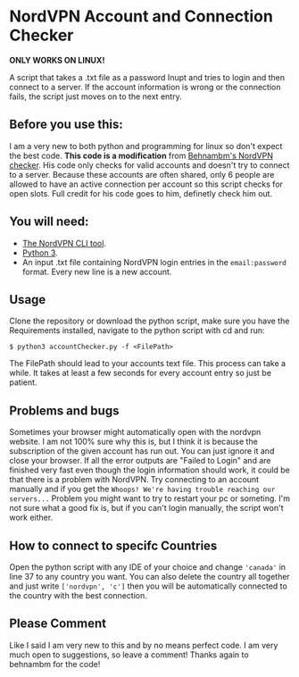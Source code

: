 # NordVPN Account and Connection Checker

**ONLY WORKS ON LINUX!**

A script that takes a .txt file as a password Inupt and tries to login and then connect to a server. If the account information is wrong or the connection fails, the script just moves on to the next entry.

## Before you use this:

I am a very new to both python and programming for linux so don't expect the best code. **This code is a modification** from [Behnambm's NordVPN checker](https://github.com/behnambm/nordvpn-checker). His code only checks for valid accounts and doesn't try to connect to a server. Because these accounts are often shared, only 6 people are allowed to have an active connection per account so this script checks for open slots. Full credit for his code goes to him, definetly check him out.

## You will need:

- [The NordVPN CLI tool](https://nordvpn.com/download/linux/).
- [Python 3](https://www.python.org/downloads/).
- An input .txt file containing NordVPN login entries in the  `email:password` format. Every new line is a new account.

## Usage

Clone the repository or download the python script, make sure you have the Requirements installed, navigate to the python script with cd and run:
```
$ python3 accountChecker.py -f <FilePath>
```

The FilePath should lead to your accounts text file. This process can take a while. It takes at least a few seconds for every account entry so just be patient. 
## Problems and bugs
Sometimes your browser might automatically open with the nordvpn website. I am not 100% sure why this is, but I think it is because the subscription of the given account has run out. You can just ignore it and close your browser. If all the error outputs are "Failed to Login" and are finished very fast even though the login information should work, it could be that there is a problem with NordVPN. Try connecting to an account manually and if you get the `Whoops! We're having trouble reaching our servers...` Problem you might want to try to restart your pc or someting. I'm not sure what a good fix is, but if you can't login manually, the script won't work either.
## How to connect to specifc Countries
Open the python script with any IDE of your choice and change `'canada'` in line 37 to any country you want. You can also delete the country all together and just write `['nordvpn', 'c']` then you will be automatically connected to the country with the best connection.
## Please Comment
Like I said I am very new to this and by no means perfect code. I am very much open to suggestions, so leave a comment! Thanks again to behnambm for the code!
